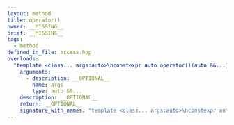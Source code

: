 ```yaml
---
layout: method
title: operator()
owner: __MISSING__
brief: __MISSING__
tags:
  - method
defined_in_file: access.hpp
overloads:
  "template <class... args:auto>\nconstexpr auto operator()(auto &&...) const -> tag_invoke_result_t<nw::graph::degree_tag, decltype(args)...>":
    arguments:
      - description: __OPTIONAL__
        name: args
        type: auto &&...
    description: __OPTIONAL__
    return: __OPTIONAL__
    signature_with_names: "template <class... args:auto>\nconstexpr auto operator()(auto &&... args) const -> tag_invoke_result_t<nw::graph::degree_tag, decltype(args)...>"
---
```

